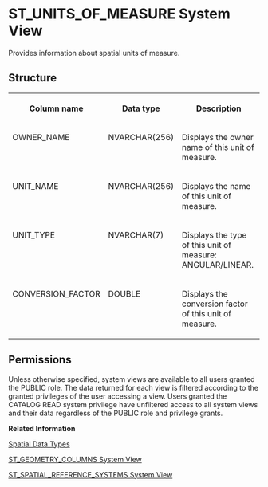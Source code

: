 <!-- loiod234b23dd2951014bec9fb46e67facfa -->

# ST\_UNITS\_OF\_MEASURE System View

Provides information about spatial units of measure.



<a name="loiod234b23dd2951014bec9fb46e67facfa___s_t__u_n_i_t_s__o_f__m_e_a_s_u_r_e_1struct_ST_UNITS_OF_MEASURE"/>

## Structure


<table>
<tr>
<th valign="top">

Column name

</th>
<th valign="top">

Data type

</th>
<th valign="top">

Description

</th>
</tr>
<tr>
<td valign="top">

OWNER\_NAME

</td>
<td valign="top">

NVARCHAR\(256\)

</td>
<td valign="top">

Displays the owner name of this unit of measure.

</td>
</tr>
<tr>
<td valign="top">

UNIT\_NAME

</td>
<td valign="top">

NVARCHAR\(256\)

</td>
<td valign="top">

Displays the name of this unit of measure.

</td>
</tr>
<tr>
<td valign="top">

UNIT\_TYPE

</td>
<td valign="top">

NVARCHAR\(7\)

</td>
<td valign="top">

Displays the type of this unit of measure: ANGULAR/LINEAR.

</td>
</tr>
<tr>
<td valign="top">

CONVERSION\_FACTOR

</td>
<td valign="top">

DOUBLE

</td>
<td valign="top">

Displays the conversion factor of this unit of measure.

</td>
</tr>
</table>



<a name="loiod234b23dd2951014bec9fb46e67facfa__section_tpc_svz_2zb"/>

## Permissions

Unless otherwise specified, system views are available to all users granted the PUBLIC role. The data returned for each view is filtered according to the granted privileges of the user accessing a view. Users granted the CATALOG READ system privilege have unfiltered access to all system views and their data regardless of the PUBLIC role and privilege grants.

**Related Information**  


[Spatial Data Types](../../010-SQL-Reference/spatial-data-types-8efe5a4.md "Spatial data types are used to store values that contain spatial data, such as points, lines, or polygons.")

[ST\_GEOMETRY\_COLUMNS System View](st-geometry-columns-system-view-d23480c.md "Provides information about spatial columns.")

[ST\_SPATIAL\_REFERENCE\_SYSTEMS System View](st-spatial-reference-systems-system-view-d23499b.md "Provides information about spatial reference systems.")

